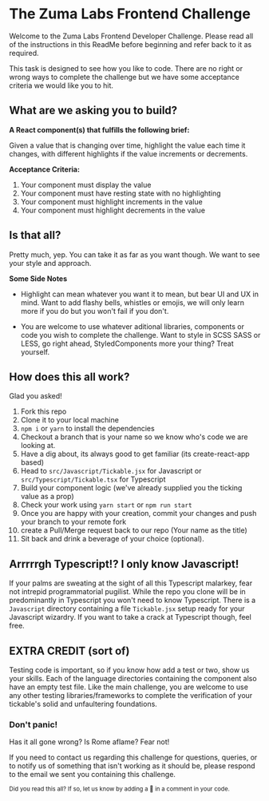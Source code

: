 # The Zuma Labs Frontend Challenge

Welcome to the Zuma Labs Frontend Developer Challenge. Please read all of the instructions in this ReadMe before beginning and refer back to it as required.

This task is designed to see how you like to code. There are no right or wrong ways to complete the challenge but we have some acceptance criteria we would like you to hit. 

## What are we asking you to build? 

**A React component(s) that fulfills the following brief:**

Given a value that is changing over time, highlight the value each time it changes, with different highlights if the value increments or decrements.

**Acceptance Criteria:**

1. Your component must display the value
2. Your component must have resting state with no highlighting
3. Your component must highlight increments in the value
4. Your component must highlight decrements in the value

## Is that all? 

Pretty much, yep. You can take it as far as you want though. We want to see your style and approach. 

**Some Side Notes**

* Highlight can mean whatever you want it to mean, but bear UI and UX in mind.
Want to add flashy bells, whistles or emojis, we will only learn more if you do but you won't fail if you don't. 

* You are welcome to use whatever aditional libraries, components or code you wish to complete the challenge. Want to style in SCSS SASS or LESS, go right ahead, StyledComponents more your thing? Treat yourself. 

## How does this all work? 

Glad you asked! 

1. Fork this repo
2. Clone it to your local machine
3. `npm i` or `yarn` to install the dependencies
4. Checkout a branch that is your name so we know who's code we are looking at.
5. Have a dig about, its always good to get familiar (its create-react-app based)
6. Head to `src/Javascript/Tickable.jsx` for Javascript or `src/Typescript/Tickable.tsx` for Typescript
7. Build your component logic (we've already supplied you the ticking value as a prop)
8. Check your work using `yarn start` or `npm run start`
9. Once you are happy with your creation, commit your changes and push your branch to your remote fork
10. create a Pull/Merge request back to our repo (Your name as the title)
11. Sit back and drink a beverage of your choice (optional).

## Arrrrrgh Typescript!? I only know Javascript!

If your palms are sweating at the sight of all this Typescript malarkey, fear not intrepid programmatorial pugilist. While the repo you clone will be in predominantly in Typescript you won't need to know Typescript. There is a `Javascript` directory containing a file `Tickable.jsx` setup ready for your Javascript wizardry. If you want to take a crack at Typescript though, feel free. 

## EXTRA CREDIT (sort of)

Testing code is important, so if you know how add a test or two, show us your skills. Each of the language directories containing the component also have an empty test file. Like the main challenge, you are welcome to use any other testing libraries/frameworks to complete the verification of your tickable's solid and unfaultering foundations. 

### Don't panic!
Has it all gone wrong? Is Rome aflame? Fear not!

If you need to contact us regarding this challenge for questions, queries, or to notify us of something that isn't working as it should be, please respond to the email we sent you containing this challenge. 

<sub>Did you read this all? If so, let us know by adding a 🐸 in a comment in your code.</sub>
